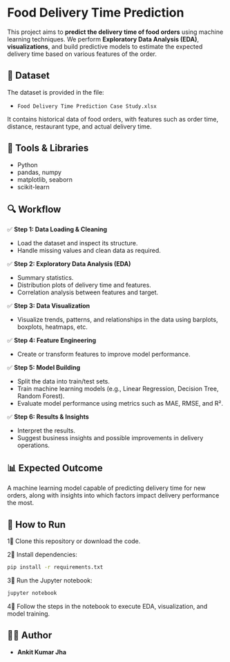 # Food Delivery Time Prediction

This project aims to **predict the delivery time of food orders** using machine learning techniques. We perform **Exploratory Data Analysis (EDA)**, **visualizations**, and build predictive models to estimate the expected delivery time based on various features of the order.

## 📁 Dataset

The dataset is provided in the file:

* `Food Delivery Time Prediction Case Study.xlsx`

It contains historical data of food orders, with features such as order time, distance, restaurant type, and actual delivery time.

## 🧰 Tools & Libraries

* Python
* pandas, numpy
* matplotlib, seaborn
* scikit-learn

## 🔍 Workflow

✅ **Step 1: Data Loading & Cleaning**

* Load the dataset and inspect its structure.
* Handle missing values and clean data as required.

✅ **Step 2: Exploratory Data Analysis (EDA)**

* Summary statistics.
* Distribution plots of delivery time and features.
* Correlation analysis between features and target.

✅ **Step 3: Data Visualization**

* Visualize trends, patterns, and relationships in the data using barplots, boxplots, heatmaps, etc.

✅ **Step 4: Feature Engineering**

* Create or transform features to improve model performance.

✅ **Step 5: Model Building**

* Split the data into train/test sets.
* Train machine learning models (e.g., Linear Regression, Decision Tree, Random Forest).
* Evaluate model performance using metrics such as MAE, RMSE, and R².

✅ **Step 6: Results & Insights**

* Interpret the results.
* Suggest business insights and possible improvements in delivery operations.

## 📊 Expected Outcome

A machine learning model capable of predicting delivery time for new orders, along with insights into which factors impact delivery performance the most.

## 🚀 How to Run

1⃣ Clone this repository or download the code.

2⃣ Install dependencies:

```bash
pip install -r requirements.txt
```

3⃣ Run the Jupyter notebook:

```bash
jupyter notebook
```

4⃣ Follow the steps in the notebook to execute EDA, visualization, and model training.

## 👨‍💻 Author

* **Ankit Kumar Jha**
